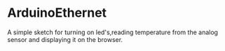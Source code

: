 ArduinoEthernet
===============

A simple sketch for turning on led's,reading temperature from the analog sensor and displaying it on the browser.
